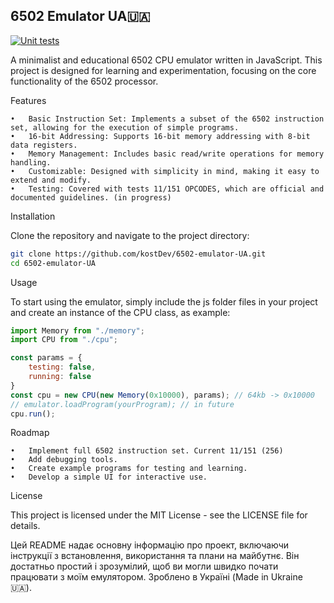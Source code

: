 ## 6502 Emulator UA🇺🇦  
[![Unit tests](https://github.com/kostDev/6502-emulator-UA/actions/workflows/tests.yml/badge.svg?branch=main)](https://github.com/kostDev/6502-emulator-UA/actions/workflows/tests.yml)

A minimalist and educational 6502 CPU emulator written in JavaScript. This project is designed for learning and experimentation, focusing on the core functionality of the 6502 processor.

Features

	•	Basic Instruction Set: Implements a subset of the 6502 instruction set, allowing for the execution of simple programs.
	•	16-bit Addressing: Supports 16-bit memory addressing with 8-bit data registers.
	•	Memory Management: Includes basic read/write operations for memory handling.
	•	Customizable: Designed with simplicity in mind, making it easy to extend and modify.
 	•	Testing: Covered with tests 11/151 OPCODES, which are official and documented guidelines. (in progress)
  
Installation

Clone the repository and navigate to the project directory:

```bash
git clone https://github.com/kostDev/6502-emulator-UA.git
cd 6502-emulator-UA
```
Usage

To start using the emulator, simply include the js folder files in your project and create an instance of the CPU class, as example:

```js
import Memory from "./memory";
import CPU from "./cpu";

const params = {
    testing: false,
    running: false
}
const cpu = new CPU(new Memory(0x10000), params); // 64kb -> 0x10000
// emulator.loadProgram(yourProgram); // in future
cpu.run();
```

Roadmap

	•	Implement full 6502 instruction set. Current 11/151 (256)
	•	Add debugging tools.
	•	Create example programs for testing and learning.
	•	Develop a simple UI for interactive use.

License

This project is licensed under the MIT License - see the LICENSE file for details.

Цей README надає основну інформацію про проект, включаючи інструкції з встановлення, використання та плани на майбутнє. 
Він достатньо простий і зрозумілий, щоб ви могли швидко почати працювати з моїм емулятором.
Зроблено в Україні (Made in Ukraine 🇺🇦).


